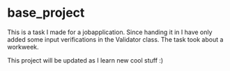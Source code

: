 # base_project

This is a task I made for a jobapplication. Since handing it in I have only added some input verifications in the Validator class. The task took about a workweek.  
  
This project will be updated as I learn new cool stuff :)

 
